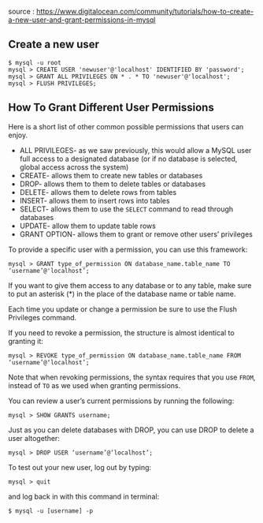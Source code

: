 source : https://www.digitalocean.com/community/tutorials/how-to-create-a-new-user-and-grant-permissions-in-mysql

## Create a new user
```
$ mysql -u root
mysql > CREATE USER 'newuser'@'localhost' IDENTIFIED BY 'password';
mysql > GRANT ALL PRIVILEGES ON * . * TO 'newuser'@'localhost';
mysql > FLUSH PRIVILEGES;
```

## How To Grant Different User Permissions

Here is a short list of other common possible permissions that users can enjoy.

- ALL PRIVILEGES- as we saw previously, this would allow a MySQL user full access to a designated database (or if no database is selected, global access across the system)
- CREATE- allows them to create new tables or databases
- DROP- allows them to them to delete tables or databases
- DELETE- allows them to delete rows from tables
- INSERT- allows them to insert rows into tables
- SELECT- allows them to use the `SELECT` command to read through databases
- UPDATE- allow them to update table rows
- GRANT OPTION- allows them to grant or remove other users’ privileges

To provide a specific user with a permission, you can use this framework:

```
mysql > GRANT type_of_permission ON database_name.table_name TO ‘username’@'localhost’;
```
    

If you want to give them access to any database or to any table, make sure to put an asterisk (\*) in the place of the database name or table name.

Each time you update or change a permission be sure to use the Flush Privileges command.

If you need to revoke a permission, the structure is almost identical to granting it:
```
mysql > REVOKE type_of_permission ON database_name.table_name FROM ‘username’@‘localhost’;
```

Note that when revoking permissions, the syntax requires that you use `FROM`, instead of `TO` as we used when granting permissions.

You can review a user’s current permissions by running the following:
```
mysql > SHOW GRANTS username;
```

Just as you can delete databases with DROP, you can use DROP to delete a user altogether:
```
mysql > DROP USER ‘username’@‘localhost’;
```

To test out your new user, log out by typing:
```
mysql > quit
```

and log back in with this command in terminal:
```
$ mysql -u [username] -p
```
